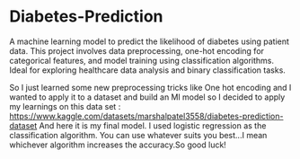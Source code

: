 # Diabetes-Prediction
A machine learning model to predict the likelihood of diabetes using patient data. This project involves data preprocessing, one-hot encoding for categorical features, and model training using classification algorithms. Ideal for exploring healthcare data analysis and binary classification tasks.

So I just learned some new preprocessing tricks like One hot encoding and I wanted to apply it to a dataset and build an Ml model so I decided to apply my learnings on this data set : https://www.kaggle.com/datasets/marshalpatel3558/diabetes-prediction-dataset
And here it is my final model. I used logistic regression as the classification algorithm. You can use whatever suits you best...I mean whichever algorithm increases the accuracy.So good luck!
